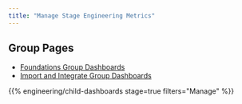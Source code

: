 ```yaml
---
title: "Manage Stage Engineering Metrics"
---
```


## Group Pages

- [Foundations Group Dashboards](/handbook/engineering/metrics/dev/manage/foundations)
- [Import and Integrate Group Dashboards](/handbook/engineering/metrics/dev/manage/import-and-integrate)

{{% engineering/child-dashboards stage=true filters="Manage" %}}

